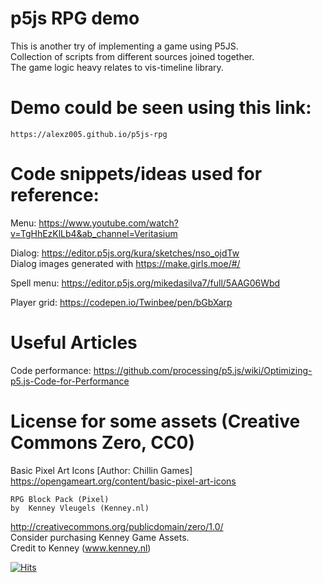 # p5js RPG demo
This is another try of implementing a game using P5JS.  
Collection of scripts from different sources joined together.  
The game logic heavy relates to vis-timeline library.  
  # Demo could be seen using this link:
    https://alexz005.github.io/p5js-rpg  
# Code snippets/ideas used for reference:  
  
Menu: https://www.youtube.com/watch?v=TgHhEzKlLb4&ab_channel=Veritasium  
  
Dialog: https://editor.p5js.org/kura/sketches/nso_ojdTw  
Dialog images generated with https://make.girls.moe/#/  
  
Spell menu: https://editor.p5js.org/mikedasilva7/full/5AAG06Wbd  
  
Player grid: https://codepen.io/Twinbee/pen/bGbXarp  
  
# Useful Articles
  Code performance: https://github.com/processing/p5.js/wiki/Optimizing-p5.js-Code-for-Performance  
  
# License for some assets (Creative Commons Zero, CC0)  
  
Basic Pixel Art Icons [Author: Chillin Games]
https://opengameart.org/content/basic-pixel-art-icons

	RPG Block Pack (Pixel)  
	by  Kenney Vleugels (Kenney.nl)  
http://creativecommons.org/publicdomain/zero/1.0/  
Consider purchasing Kenney Game Assets.  
Credit to Kenney (www.kenney.nl)  

[![Hits](https://hits.seeyoufarm.com/api/count/incr/badge.svg?url=https%3A%2F%2Fgithub.com%2FAlexZ005%2Fp5js-rpg&count_bg=%2379C83D&title_bg=%23555555&icon=&icon_color=%23E7E7E7&title=Page%2520Views&edge_flat=false)](https://hits.seeyoufarm.com)